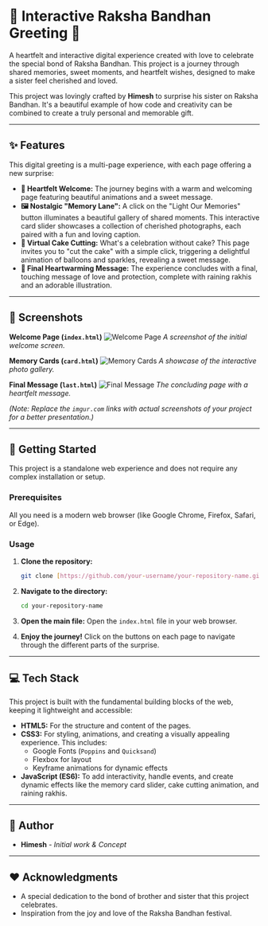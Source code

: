 # 💖 Interactive Raksha Bandhan Greeting 💖

A heartfelt and interactive digital experience created with love to celebrate the special bond of Raksha Bandhan. This project is a journey through shared memories, sweet moments, and heartfelt wishes, designed to make a sister feel cherished and loved.

This project was lovingly crafted by **Himesh** to surprise his sister on Raksha Bandhan. It's a beautiful example of how code and creativity can be combined to create a truly personal and memorable gift.

---

## ✨ Features

This digital greeting is a multi-page experience, with each page offering a new surprise:

* **💌 Heartfelt Welcome:** The journey begins with a warm and welcoming page featuring beautiful animations and a sweet message.
* **🖼️ Nostalgic "Memory Lane":** A click on the "Light Our Memories" button illuminates a beautiful gallery of shared moments. This interactive card slider showcases a collection of cherished photographs, each paired with a fun and loving caption.
* **🎂 Virtual Cake Cutting:** What's a celebration without cake? This page invites you to "cut the cake" with a simple click, triggering a delightful animation of balloons and sparkles, revealing a sweet message.
* **💖 Final Heartwarming Message:** The experience concludes with a final, touching message of love and protection, complete with raining rakhis and an adorable illustration.

---

## 📸 Screenshots

**Welcome Page (`index.html`)**
![Welcome Page](https://i.imgur.com/your-screenshot-1.png)
*A screenshot of the initial welcome screen.*

**Memory Cards (`card.html`)**
![Memory Cards](https://i.imgur.com/your-screenshot-2.png)
*A showcase of the interactive photo gallery.*

**Final Message (`last.html`)**
![Final Message](https://i.imgur.com/your-screenshot-3.png)
*The concluding page with a heartfelt message.*

*(Note: Replace the `imgur.com` links with actual screenshots of your project for a better presentation.)*

---

## 🚀 Getting Started

This project is a standalone web experience and does not require any complex installation or setup.

### Prerequisites

All you need is a modern web browser (like Google Chrome, Firefox, Safari, or Edge).

### Usage

1.  **Clone the repository:**
    ```sh
    git clone [https://github.com/your-username/your-repository-name.git](https://github.com/your-username/your-repository-name.git)
    ```
2.  **Navigate to the directory:**
    ```sh
    cd your-repository-name
    ```
3.  **Open the main file:**
    Open the `index.html` file in your web browser.

4.  **Enjoy the journey!** Click on the buttons on each page to navigate through the different parts of the surprise.

---

## 💻 Tech Stack

This project is built with the fundamental building blocks of the web, keeping it lightweight and accessible:

* **HTML5:** For the structure and content of the pages.
* **CSS3:** For styling, animations, and creating a visually appealing experience. This includes:
    * Google Fonts (`Poppins` and `Quicksand`)
    * Flexbox for layout
    * Keyframe animations for dynamic effects
* **JavaScript (ES6):** To add interactivity, handle events, and create dynamic effects like the memory card slider, cake cutting animation, and raining rakhis.

---

## 👤 Author

* **Himesh** - *Initial work & Concept*

---

## ❤️ Acknowledgments

* A special dedication to the bond of brother and sister that this project celebrates.
* Inspiration from the joy and love of the Raksha Bandhan festival.
